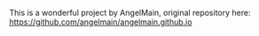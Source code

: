 This is a wonderful project by AngelMain, original repository here: https://github.com/angelmain/angelmain.github.io
